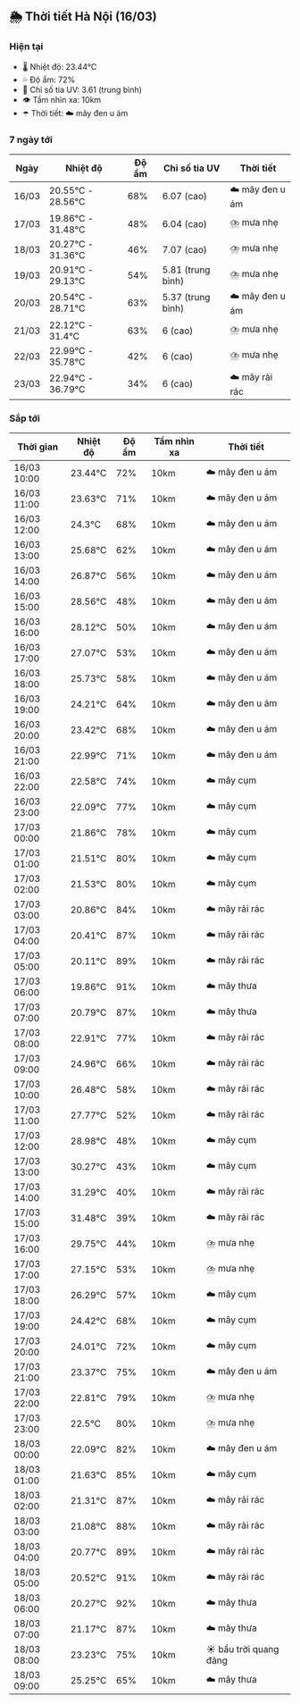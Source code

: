 ## 🌦️ Thời tiết Hà Nội (16/03)

### Hiện tại

- 🌡️ Nhiệt độ: 23.44℃
- 💦 Độ ẩm: 72%
- 🌟 Chỉ số tia UV: 3.61 (trung bình)
- 👁️ Tầm nhìn xa: 10km
- ☂️ Thời tiết: ☁️ mây đen u ám

### 7 ngày tới

| Ngày | Nhiệt độ | Độ ẩm | Chỉ số tia UV | Thời tiết |
| --- | --- | --- | --- | --- |
| 16/03 | 20.55℃ - 28.56℃ | 68% | 6.07 (cao) | ☁️ mây đen u ám |
| 17/03 | 19.86℃ - 31.48℃ | 48% | 6.04 (cao) | ⛈️ mưa nhẹ |
| 18/03 | 20.27℃ - 31.36℃ | 46% | 7.07 (cao) | ⛈️ mưa nhẹ |
| 19/03 | 20.91℃ - 29.13℃ | 54% | 5.81 (trung bình) | ⛈️ mưa nhẹ |
| 20/03 | 20.54℃ - 28.71℃ | 63% | 5.37 (trung bình) | ☁️ mây đen u ám |
| 21/03 | 22.12℃ - 31.4℃ | 63% | 6 (cao) | ⛈️ mưa nhẹ |
| 22/03 | 22.99℃ - 35.78℃ | 42% | 6 (cao) | ⛈️ mưa nhẹ |
| 23/03 | 22.94℃ - 36.79℃ | 34% | 6 (cao) | ☁️ mây rải rác |

### Sắp tới

| Thời gian | Nhiệt độ | Độ ẩm | Tầm nhìn xa | Thời tiết |
| --- | --- | --- | --- | --- |
| 16/03 10:00 | 23.44℃ | 72% | 10km | ☁️ mây đen u ám |
| 16/03 11:00 | 23.63℃ | 71% | 10km | ☁️ mây đen u ám |
| 16/03 12:00 | 24.3℃ | 68% | 10km | ☁️ mây đen u ám |
| 16/03 13:00 | 25.68℃ | 62% | 10km | ☁️ mây đen u ám |
| 16/03 14:00 | 26.87℃ | 56% | 10km | ☁️ mây đen u ám |
| 16/03 15:00 | 28.56℃ | 48% | 10km | ☁️ mây đen u ám |
| 16/03 16:00 | 28.12℃ | 50% | 10km | ☁️ mây đen u ám |
| 16/03 17:00 | 27.07℃ | 53% | 10km | ☁️ mây đen u ám |
| 16/03 18:00 | 25.73℃ | 58% | 10km | ☁️ mây đen u ám |
| 16/03 19:00 | 24.21℃ | 64% | 10km | ☁️ mây đen u ám |
| 16/03 20:00 | 23.42℃ | 68% | 10km | ☁️ mây đen u ám |
| 16/03 21:00 | 22.99℃ | 71% | 10km | ☁️ mây đen u ám |
| 16/03 22:00 | 22.58℃ | 74% | 10km | ☁️ mây cụm |
| 16/03 23:00 | 22.09℃ | 77% | 10km | ☁️ mây cụm |
| 17/03 00:00 | 21.86℃ | 78% | 10km | ☁️ mây cụm |
| 17/03 01:00 | 21.51℃ | 80% | 10km | ☁️ mây cụm |
| 17/03 02:00 | 21.53℃ | 80% | 10km | ☁️ mây cụm |
| 17/03 03:00 | 20.86℃ | 84% | 10km | ☁️ mây rải rác |
| 17/03 04:00 | 20.41℃ | 87% | 10km | ☁️ mây rải rác |
| 17/03 05:00 | 20.11℃ | 89% | 10km | ☁️ mây rải rác |
| 17/03 06:00 | 19.86℃ | 91% | 10km | ☁️ mây thưa |
| 17/03 07:00 | 20.79℃ | 87% | 10km | ☁️ mây thưa |
| 17/03 08:00 | 22.91℃ | 77% | 10km | ☁️ mây rải rác |
| 17/03 09:00 | 24.96℃ | 66% | 10km | ☁️ mây rải rác |
| 17/03 10:00 | 26.48℃ | 58% | 10km | ☁️ mây rải rác |
| 17/03 11:00 | 27.77℃ | 52% | 10km | ☁️ mây rải rác |
| 17/03 12:00 | 28.98℃ | 48% | 10km | ☁️ mây cụm |
| 17/03 13:00 | 30.27℃ | 43% | 10km | ☁️ mây cụm |
| 17/03 14:00 | 31.29℃ | 40% | 10km | ☁️ mây rải rác |
| 17/03 15:00 | 31.48℃ | 39% | 10km | ☁️ mây rải rác |
| 17/03 16:00 | 29.75℃ | 44% | 10km | ⛈️ mưa nhẹ |
| 17/03 17:00 | 27.15℃ | 53% | 10km | ⛈️ mưa nhẹ |
| 17/03 18:00 | 26.29℃ | 57% | 10km | ☁️ mây cụm |
| 17/03 19:00 | 24.42℃ | 68% | 10km | ☁️ mây cụm |
| 17/03 20:00 | 24.01℃ | 72% | 10km | ☁️ mây cụm |
| 17/03 21:00 | 23.37℃ | 75% | 10km | ☁️ mây đen u ám |
| 17/03 22:00 | 22.81℃ | 79% | 10km | ⛈️ mưa nhẹ |
| 17/03 23:00 | 22.5℃ | 80% | 10km | ⛈️ mưa nhẹ |
| 18/03 00:00 | 22.09℃ | 82% | 10km | ☁️ mây đen u ám |
| 18/03 01:00 | 21.63℃ | 85% | 10km | ☁️ mây cụm |
| 18/03 02:00 | 21.31℃ | 87% | 10km | ☁️ mây rải rác |
| 18/03 03:00 | 21.08℃ | 88% | 10km | ☁️ mây rải rác |
| 18/03 04:00 | 20.77℃ | 89% | 10km | ☁️ mây rải rác |
| 18/03 05:00 | 20.52℃ | 91% | 10km | ☁️ mây rải rác |
| 18/03 06:00 | 20.27℃ | 92% | 10km | ☁️ mây thưa |
| 18/03 07:00 | 21.17℃ | 87% | 10km | ☁️ mây thưa |
| 18/03 08:00 | 23.23℃ | 75% | 10km | ☀️ bầu trời quang đãng |
| 18/03 09:00 | 25.25℃ | 65% | 10km | ☁️ mây thưa |

